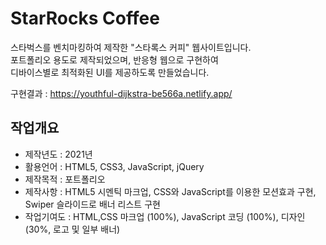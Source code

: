 # StarRocks Coffee
스타벅스를 벤치마킹하여 제작한 "스타록스 커피" 웹사이트입니다.<br/>
포트폴리오 용도로 제작되었으며, 반응형 웹으로 구현하여<br/>
디바이스별로 최적화된 UI를 제공하도록 만들었습니다.

구현결과 : https://youthful-dijkstra-be566a.netlify.app/

## 작업개요
- 제작년도 : 2021년
- 활용언어 : HTML5, CSS3, JavaScript, jQuery
- 제작목적 : 포트폴리오
- 제작사항 : HTML5 시멘틱 마크업, CSS와 JavaScript를 이용한 모션효과 구현, Swiper 슬라이드로 배너 리스트 구현
- 작업기여도 : HTML,CSS 마크업 (100%), JavaScript 코딩 (100%), 디자인 (30%, 로고 및 일부 배너)
